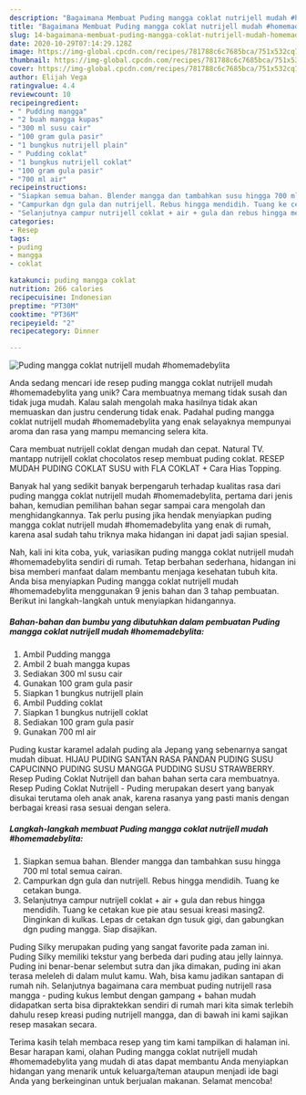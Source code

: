 ```yaml
---
description: "Bagaimana Membuat Puding mangga coklat nutrijell mudah #homemadebylita yang Menggugah Selera"
title: "Bagaimana Membuat Puding mangga coklat nutrijell mudah #homemadebylita yang Menggugah Selera"
slug: 14-bagaimana-membuat-puding-mangga-coklat-nutrijell-mudah-homemadebylita-yang-menggugah-selera
date: 2020-10-29T07:14:29.128Z
image: https://img-global.cpcdn.com/recipes/781788c6c7685bca/751x532cq70/puding-mangga-coklat-nutrijell-mudah-homemadebylita-foto-resep-utama.jpg
thumbnail: https://img-global.cpcdn.com/recipes/781788c6c7685bca/751x532cq70/puding-mangga-coklat-nutrijell-mudah-homemadebylita-foto-resep-utama.jpg
cover: https://img-global.cpcdn.com/recipes/781788c6c7685bca/751x532cq70/puding-mangga-coklat-nutrijell-mudah-homemadebylita-foto-resep-utama.jpg
author: Elijah Vega
ratingvalue: 4.4
reviewcount: 10
recipeingredient:
- " Pudding mangga"
- "2 buah mangga kupas"
- "300 ml susu cair"
- "100 gram gula pasir"
- "1 bungkus nutrijell plain"
- " Pudding coklat"
- "1 bungkus nutrijell coklat"
- "100 gram gula pasir"
- "700 ml air"
recipeinstructions:
- "Siapkan semua bahan. Blender mangga dan tambahkan susu hingga 700 ml total semua cairan."
- "Campurkan dgn gula dan nutrijell. Rebus hingga mendidih. Tuang ke cetakan bunga."
- "Selanjutnya campur nutrijell coklat + air + gula dan rebus hingga mendidih. Tuang ke cetakan kue pie atau sesuai kreasi masing2. Dinginkan di kulkas. Lepas dr cetakan dgn tusuk gigi, dan gabungkan dgn puding mangga. Siap disajikan."
categories:
- Resep
tags:
- puding
- mangga
- coklat

katakunci: puding mangga coklat 
nutrition: 266 calories
recipecuisine: Indonesian
preptime: "PT30M"
cooktime: "PT36M"
recipeyield: "2"
recipecategory: Dinner

---
```



![Puding mangga coklat nutrijell mudah #homemadebylita](https://img-global.cpcdn.com/recipes/781788c6c7685bca/751x532cq70/puding-mangga-coklat-nutrijell-mudah-homemadebylita-foto-resep-utama.jpg)

Anda sedang mencari ide resep puding mangga coklat nutrijell mudah #homemadebylita yang unik? Cara membuatnya memang tidak susah dan tidak juga mudah. Kalau salah mengolah maka hasilnya tidak akan memuaskan dan justru cenderung tidak enak. Padahal puding mangga coklat nutrijell mudah #homemadebylita yang enak selayaknya mempunyai aroma dan rasa yang mampu memancing selera kita.

Cara membuat nutrijell coklat dengan mudah dan cepat. Natural TV. mantapp nutrijell coklat chocolatos resep membuat puding coklat. RESEP MUDAH PUDING COKLAT SUSU with FLA COKLAT + Cara Hias Topping.

Banyak hal yang sedikit banyak berpengaruh terhadap kualitas rasa dari puding mangga coklat nutrijell mudah #homemadebylita, pertama dari jenis bahan, kemudian pemilihan bahan segar sampai cara mengolah dan menghidangkannya. Tak perlu pusing jika hendak menyiapkan puding mangga coklat nutrijell mudah #homemadebylita yang enak di rumah, karena asal sudah tahu triknya maka hidangan ini dapat jadi sajian spesial.


Nah, kali ini kita coba, yuk, variasikan puding mangga coklat nutrijell mudah #homemadebylita sendiri di rumah. Tetap berbahan sederhana, hidangan ini bisa memberi manfaat dalam membantu menjaga kesehatan tubuh kita. Anda bisa menyiapkan Puding mangga coklat nutrijell mudah #homemadebylita menggunakan 9 jenis bahan dan 3 tahap pembuatan. Berikut ini langkah-langkah untuk menyiapkan hidangannya.

<!--inarticleads1-->

##### Bahan-bahan dan bumbu yang dibutuhkan dalam pembuatan Puding mangga coklat nutrijell mudah #homemadebylita:

1. Ambil  Pudding mangga
1. Ambil 2 buah mangga kupas
1. Sediakan 300 ml susu cair
1. Gunakan 100 gram gula pasir
1. Siapkan 1 bungkus nutrijell plain
1. Ambil  Pudding coklat
1. Siapkan 1 bungkus nutrijell coklat
1. Sediakan 100 gram gula pasir
1. Gunakan 700 ml air


Puding kustar karamel adalah puding ala Jepang yang sebenarnya sangat mudah dibuat. HIJAU PUDING SANTAN RASA PANDAN PUDING SUSU CAPUCINNO PUDING SUSU MANGGA PUDDING SUSU STRAWBERRY. Resep Puding Coklat Nutrijell dan bahan bahan serta cara membuatnya. Resep Puding Coklat Nutrijell - Puding merupakan desert yang banyak disukai terutama oleh anak anak, karena rasanya yang pasti manis dengan berbagai kreasi rasa sesuai dengan selera. 

<!--inarticleads2-->

##### Langkah-langkah membuat Puding mangga coklat nutrijell mudah #homemadebylita:

1. Siapkan semua bahan. Blender mangga dan tambahkan susu hingga 700 ml total semua cairan.
1. Campurkan dgn gula dan nutrijell. Rebus hingga mendidih. Tuang ke cetakan bunga.
1. Selanjutnya campur nutrijell coklat + air + gula dan rebus hingga mendidih. Tuang ke cetakan kue pie atau sesuai kreasi masing2. Dinginkan di kulkas. Lepas dr cetakan dgn tusuk gigi, dan gabungkan dgn puding mangga. Siap disajikan.


Puding Silky merupakan puding yang sangat favorite pada zaman ini. Puding Silky memiliki tekstur yang berbeda dari puding atau jelly lainnya. Puding ini benar-benar selembut sutra dan jika dimakan, puding ini akan terasa meleleh di dalam mulut kamu. Wah, bisa kamu jadikan santapan di rumah nih. Selanjutnya bagaimana cara membuat puding nutrijell rasa mangga - puding kukus lembut dengan gampang + bahan mudah didapatkan serta bisa dipraktekkan sendiri di rumah mari kita simak terlebih dahulu resep kreasi puding nutrijell mangga, dan di bawah ini kami sajikan resep masakan secara. 

Terima kasih telah membaca resep yang tim kami tampilkan di halaman ini. Besar harapan kami, olahan Puding mangga coklat nutrijell mudah #homemadebylita yang mudah di atas dapat membantu Anda menyiapkan hidangan yang menarik untuk keluarga/teman ataupun menjadi ide bagi Anda yang berkeinginan untuk berjualan makanan. Selamat mencoba!
